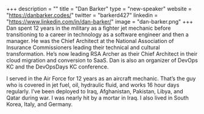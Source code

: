 +++
description = ""
title = "Dan Barker"
type = "new-speaker"
website = "https://danbarker.codes/"
twitter = "barkerd427"
linkedin = "https://www.linkedin.com/in/dan-barker/"
image = "dan-barker.png"
+++
Dan spent 12 years in the military as a fighter jet mechanic before transitioning to a career in technology as a software engineer and then a manager. He was the Chief Architect at the National Association of Insurance Commissioners leading their technical and cultural transformation. He’s now leading RSA Archer as their Chief Architect in their cloud migration and conversion to SaaS. Dan is also an organizer of DevOps KC and the DevOpsDays KC conference.

I served in the Air Force for 12 years as an aircraft mechanic. That’s the guy who is covered in jet fuel, oil, hydraulic fluid, and works 16 hour days regularly. I’ve been deployed to Iraq, Afghanistan, Pakistan, Libya, and Qatar during war. I was nearly hit by a mortar in Iraq. I also lived in South Korea, Italy, and Germany.